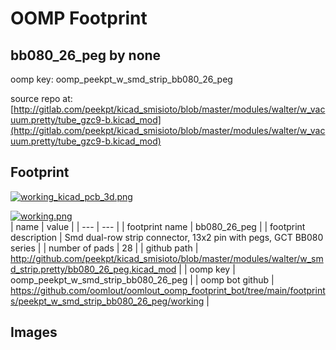 # OOMP Footprint  
## bb080_26_peg  by none  
  
oomp key: oomp_peekpt_w_smd_strip_bb080_26_peg  
  
source repo at: [http://gitlab.com/peekpt/kicad_smisioto/blob/master/modules/walter/w_vacuum.pretty/tube_gzc9-b.kicad_mod](http://gitlab.com/peekpt/kicad_smisioto/blob/master/modules/walter/w_vacuum.pretty/tube_gzc9-b.kicad_mod)  
## Footprint  
  
[![working_kicad_pcb_3d.png](working_kicad_pcb_3d_600.png)](working_kicad_pcb_3d.png)  
  
[![working.png](working_600.png)](working.png)  
| name | value | 
| --- | --- | 
| footprint name | bb080_26_peg | 
| footprint description | Smd dual-row strip connector, 13x2 pin with pegs, GCT BB080 series | 
| number of pads | 28 | 
| github path | http://github.com/peekpt/kicad_smisioto/blob/master/modules/walter/w_smd_strip.pretty/bb080_26_peg.kicad_mod | 
| oomp key | oomp_peekpt_w_smd_strip_bb080_26_peg | 
| oomp bot github | https://github.com/oomlout/oomlout_oomp_footprint_bot/tree/main/footprints/peekpt_w_smd_strip_bb080_26_peg/working | 
## Images  
